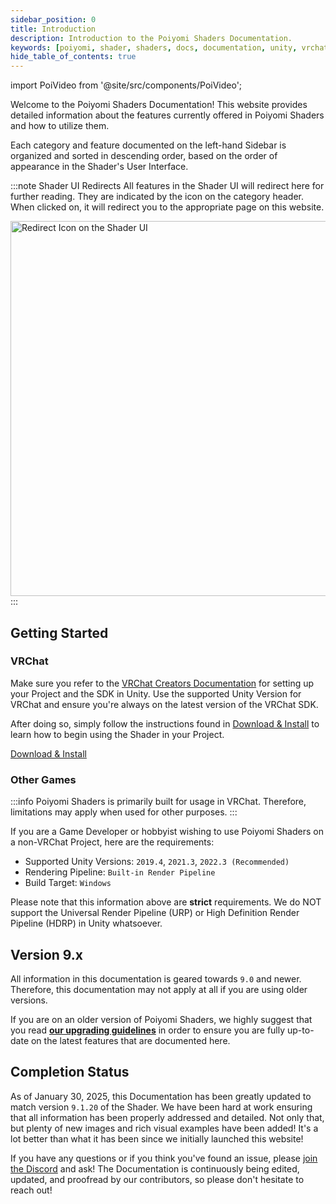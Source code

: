 ```yaml
---
sidebar_position: 0
title: Introduction
description: Introduction to the Poiyomi Shaders Documentation.
keywords: [poiyomi, shader, shaders, docs, documentation, unity, vrchat]
hide_table_of_contents: true
---
```

import PoiVideo from '@site/src/components/PoiVideo';

Welcome to the Poiyomi Shaders Documentation! This website provides detailed information about the features currently offered in Poiyomi Shaders and how to utilize them.

Each category and feature documented on the left-hand Sidebar is organized and sorted in descending order, based on the order of appearance in the Shader's User Interface.

:::note Shader UI Redirects
All features in the Shader UI will redirect here for further reading. They are indicated by the <FAIcon icon="fa-solid fa-circle-question"/> icon on the category header. When clicked on, it will redirect you to the appropriate page on this website.

<a target="_blank" href="/img/general/UIRedirect.png">
<img src="/img/general/UIRedirect.png" alt="Redirect Icon on the Shader UI" width="600px"/>
</a>
:::

## Getting Started

### VRChat

Make sure you refer to the [VRChat Creators Documentation](https://creators.vrchat.com/sdk/) for setting up your Project and the SDK in Unity. Use the supported Unity Version for VRChat and ensure you're always on the latest version of the VRChat SDK.

After doing so, simply follow the instructions found in [Download & Install](/download) to learn how to begin using the Shader in your Project.

<a class="button button--primary" href="/download">Download & Install</a>

### Other Games

:::info
Poiyomi Shaders is primarily built for usage in VRChat. Therefore, limitations may apply when used for other purposes.
:::

If you are a Game Developer or hobbyist wishing to use Poiyomi Shaders on a non-VRChat Project, here are the requirements:
- Supported Unity Versions: `2019.4`, `2021.3`, `2022.3 (Recommended)`
- Rendering Pipeline: `Built-in Render Pipeline`
- Build Target: `Windows`

Please note that this information above are **strict** requirements. We do NOT support the Universal Render Pipeline (URP) or High Definition Render Pipeline (HDRP) in Unity whatsoever.

## Version 9.x

All information in this documentation is geared towards `9.0` and newer. Therefore, this documentation may not apply at all if you are using older versions.

If you are on an older version of Poiyomi Shaders, we highly suggest that you read [**our upgrading guidelines**](/docs/general/upgrade/upgrade.md) in order to ensure you are fully up-to-date on the latest features that are documented here.

## Completion Status

As of January 30, 2025, this Documentation has been greatly updated to match version `9.1.20` of the Shader. We have been hard at work ensuring that all information has been properly addressed and detailed. Not only that, but plenty of new images and rich visual examples have been added! It's a lot better than what it has been since we initially launched this website!

If you have any questions or if you think you've found an issue, please [join the Discord](https://discord.gg/poiyomi) and ask! The Documentation is continuously being edited, updated, and proofread by our contributors, so please don't hesitate to reach out!
